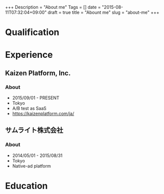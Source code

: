 +++
Description = "About me"
Tags = []
date = "2015-08-11T07:32:04+09:00"
draft = true
title = "Abount me"
slug = "about-me"
+++

# Qualification

# Experience

## Kaizen Platform, Inc.

### About

- 2015/09/01 - PRESENT
- Tokyo
- A/B test as SaaS
- https://kaizenplatform.com/ja/

## サムライト株式会社

### About

- 2014/05/01 - 2015/08/31
- Tokyo
- Native-ad platform

# Education

